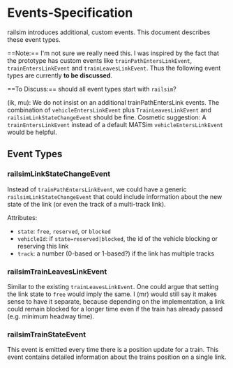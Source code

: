 # Events-Specification

railsim introduces additional, custom events. This document describes these event types.

==Note:== I'm not sure we really need this. I was inspired by the fact that the prototype
has custom events like `trainPathEntersLinkEvent`, `trainEntersLinkEvent` and `trainLeavesLinkEvent`.
Thus the following event types are currently **to be discussed**.

==To Discuss:== should all event types start with `railsim`?

(ik, mu): We do not insist on an additional trainPathEntersLink events. The combination of `vehicleEntersLinkEvent` plus
`TrainLeavesLinkEvent` and `railsimLinkStateChangeEvent` should be fine.
Cosmetic suggestion: A `trainEntersLinkEvent` instead of a default MATSim `vehicleEntersLinkEvent` would be helpful.

## Event Types

### railsimLinkStateChangeEvent

Instead of `trainPathEntersLinkEvent`, we could have a generic `railsimLinkStateChangeEvent`
that could include information about the new state of the link (or even the track of a multi-track link).

Attributes:

- `state`: `free`, `reserved`, or `blocked`
- `vehicleId`: if `state=reserved|blocked`, the id of the vehicle blocking or reserving this link
- `track`: a number (0-based or 1-based?) if the link has multiple tracks

### railsimTrainLeavesLinkEvent

Similar to the existing `trainLeavesLinkEvent`.
One could argue that setting the link state to `free` would imply the same. I (mr) would still
say it makes sense to have it separate, because depending on the implementation, a link could
remain blocked for a longer time even if the train has already passed (e.g. minimum headway time).

### railsimTrainStateEvent

This event is emitted every time there is a position update for a train. 
This event contains detailed information about the trains position on a single link.